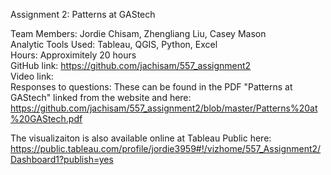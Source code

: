 Assignment 2: Patterns at GAStech  

Team Members: Jordie Chisam, Zhengliang Liu, Casey Mason  
Analytic Tools Used: Tableau, QGIS, Python, Excel  
Hours: Approximitely 20 hours  
GitHub link: https://github.com/jachisam/557_assignment2  
Video link:  
Responses to questions: These can be found in the PDF "Patterns at GAStech" linked from the website and here: https://github.com/jachisam/557_assignment2/blob/master/Patterns%20at%20GAStech.pdf  
  
The visualizaiton is also available online at Tableau Public here:   
https://public.tableau.com/profile/jordie3959#!/vizhome/557_Assignment2/Dashboard1?publish=yes  
